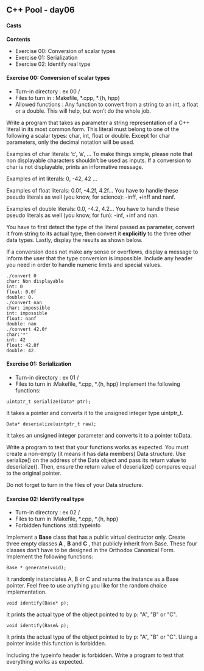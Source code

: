 ## C++ Pool - day06

#### Casts

**Contents**

- Exercise 00: Conversion of scalar types
- Exercise 01: Serialization
- Exercise 02: Identify real type

#### Exercise 00: Conversion of scalar types
- Turn-in directory : ex 00 /
- Files to turn in : Makefile, *.cpp, *.{h, hpp}
- Allowed functions : Any function to convert from a string to an int, a float or a double. This will help, but won’t do the whole job.

Write a program that takes as parameter a string representation of a C++ literal in its most common form. This literal must belong to one of the following a scalar types: char, int, float or double. Except for char parameters, only the decimal notation will be used.

Examples of char literals: ’c’, ’a’, ...
To make things simple, please note that non displayable characters shouldn’t be used as inputs. If a conversion to char is not displayable, prints an informative message.

Examples of int literals: 0, -42, 42 ...

Examples of float literals: 0.0f, -4.2f, 4.2f...
You have to handle these pseudo literals as well (you know, for science): -inff, +inff and nanf.

Examples of double literals: 0.0, -4.2, 4.2...
You have to handle these pseudo literals as well (you know, for fun): -inf, +inf and nan.

You have to first detect the type of the literal passed as parameter, convert it from string to its actual type, then convert it **explicitly** to the three other data types. Lastly, display the results as shown below.

If a conversion does not make any sense or overflows, display a message to inform the user that the type conversion is impossible. Include any header you need in order to handle numeric limits and special values.

```
./convert 0
char: Non displayable
int: 0
float: 0.0f
double: 0.
./convert nan
char: impossible
int: impossible
float: nanf
double: nan
./convert 42.0f
char:'*'
int: 42
float: 42.0f
double: 42.
```

#### Exercise 01: Serialization
- Turn-in directory : ex 01 /
- Files to turn in :Makefile, *.cpp, *.{h, hpp}
Implement the following functions:
```
uintptr_t serialize(Data* ptr);
```
It takes a pointer and converts it to the unsigned integer type uintptr_t.
```
Data* deserialize(uintptr_t raw);
```
It takes an unsigned integer parameter and converts it to a pointer toData.

Write a program to test that your functions works as expected.
You must create a non-empty (it means it has data members) Data structure.
Use serialize() on the address of the Data object and pass its return value to deserialize(). Then, ensure the return value of deserialize() compares equal to the original pointer.

Do not forget to turn in the files of your Data structure.

#### Exercise 02: Identify real type
- Turn-in directory : ex 02 /
- Files to turn in :Makefile, *.cpp, *.{h, hpp}
- Forbidden functions :std::typeinfo

Implement a **Base** class that has a public virtual destructor only. Create three empty classes **A** , **B** and **C** , that publicly inherit from Base.
These four classes don’t have to be designed in the Orthodox Canonical Form.
Implement the following functions:
```
Base * generate(void);
```
It randomly instanciates A, B or C and returns the instance as a Base pointer. Feel free to use anything you like for the random choice implementation.
```
void identify(Base* p);
```
It prints the actual type of the object pointed to by p: "A", "B" or "C".
```
void identify(Base& p);
```
It prints the actual type of the object pointed to by p: "A", "B" or "C". Using a pointer inside this function is forbidden.

Including the typeinfo header is forbidden.
Write a program to test that everything works as expected.